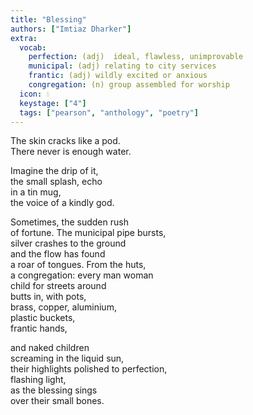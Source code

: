 ```yaml
---
title: "Blessing"
authors: ["Imtiaz Dharker"]
extra:
  vocab:
    perfection: (adj)  ideal, flawless, unimprovable
    municipal: (adj) relating to city services
    frantic: (adj) wildly excited or anxious
    congregation: (n) group assembled for worship
  icon: 💧
  keystage: ["4"]
  tags: ["pearson", "anthology", "poetry"]
---
```

The skin cracks like a pod.  
There never is enough water.  
  
Imagine the drip of it,  
the small splash, echo  
in a  tin mug,  
the voice of a kindly god.  
  
Sometimes, the sudden rush  
of fortune. The municipal pipe bursts,  
silver crashes to the ground  
and the flow has found  
a roar of tongues. From the huts,  
a congregation: every man woman  
child for streets around  
butts in, with pots,  
brass, copper, aluminium,  
plastic buckets,  
frantic hands,  
  
and naked children  
screaming in the liquid sun,  
their highlights polished to perfection,  
flashing light,  
as the blessing sings  
over their small bones.
